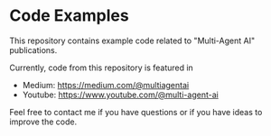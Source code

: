 # Code Examples

This repository contains example code related to "Multi-Agent AI" publications.

Currently, code from this repository is featured in 
- Medium: https://medium.com/@multiagentai
- Youtube: https://www.youtube.com/@multi-agent-ai

Feel free to contact me if you have questions or if you have ideas to improve the code. 
